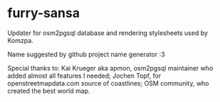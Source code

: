 furry-sansa
===========

Updater for osm2pgsql database and rendering stylesheets used by Komzpa.

Name suggested by github project name generator :3

Special thanks to:
    Kai Krueger aka apmon, osm2pgsql maintainer who added almost all features I needed;
    Jochen Topf, for openstreetmapdata.com source of coastlines;
    OSM community, who created the best world map.